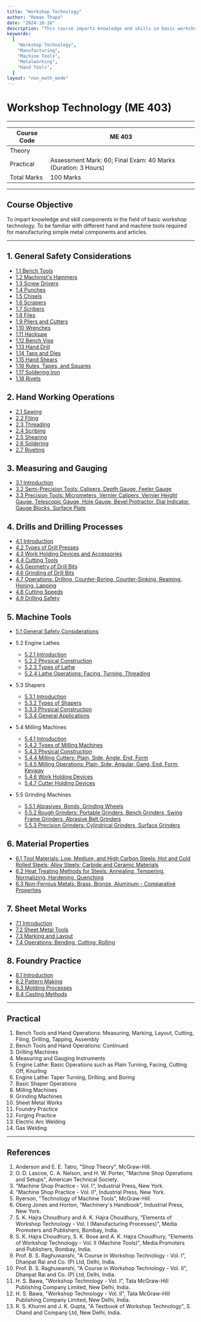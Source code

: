 ```yaml
---
title: "Workshop Technology"
author: "Roman Thapa"
date: "2024-10-18"
description: "This course imparts knowledge and skills in basic workshop technology, familiarizing students with different hand and machine tools required for manufacturing simple metal components and articles."
keywords:
  [
    "Workshop Technology",
    "Manufacturing",
    "Machine Tools",
    "Metalworking",
    "Hand Tools",
  ]
layout: "non_math_mode"
---
```


# Workshop Technology (ME 403)

---

| Course Code | ME 403                                                        |
| ----------- | ------------------------------------------------------------- |
| Theory      |                                                               |
| Practical   | Assessment Mark: 60; Final Exam: 40 Marks (Duration: 3 Hours) |
| Total Marks | 100 Marks                                                     |

---

## Course Objective

To impart knowledge and skill components in the field of basic workshop technology. To be familiar with different hand and machine tools required for manufacturing simple metal components and articles.

---

## 1. General Safety Considerations

- [1.1 Bench Tools](/notes/ioe/me/general-safety/bench-tools/)
- [1.2 Machinist's Hammers](/notes/ioe/me/general-safety/machinists-hammers/)
- [1.3 Screw Drivers](/notes/ioe/me/general-safety/screw-drivers/)
- [1.4 Punches](/notes/ioe/me/general-safety/punches/)
- [1.5 Chisels](/notes/ioe/me/general-safety/chisels/)
- [1.6 Scrapers](/notes/ioe/me/general-safety/scrapers/)
- [1.7 Scribers](/notes/ioe/me/general-safety/scribers/)
- [1.8 Files](/notes/ioe/me/general-safety/files/)
- [1.9 Pliers and Cutters](/notes/ioe/me/general-safety/pliers-cutters/)
- [1.10 Wrenches](/notes/ioe/me/general-safety/wrenches/)
- [1.11 Hacksaw](/notes/ioe/me/general-safety/hacksaw/)
- [1.12 Bench Vise](/notes/ioe/me/general-safety/bench-vise/)
- [1.13 Hand Drill](/notes/ioe/me/general-safety/hand-drill/)
- [1.14 Taps and Dies](/notes/ioe/me/general-safety/taps-dies/)
- [1.15 Hand Shears](/notes/ioe/me/general-safety/hand-shears/)
- [1.16 Rules, Tapes, and Squares](/notes/ioe/me/general-safety/rules-tapes-squares/)
- [1.17 Soldering Iron](/notes/ioe/me/general-safety/soldering-iron/)
- [1.18 Rivets](/notes/ioe/me/general-safety/rivets/)

## 2. Hand Working Operations

- [2.1 Sawing](/notes/ioe/me/hand-working/sawing/)
- [2.2 Filing](/notes/ioe/me/hand-working/filing/)
- [2.3 Threading](/notes/ioe/me/hand-working/threading/)
- [2.4 Scribing](/notes/ioe/me/hand-working/scribing/)
- [2.5 Shearing](/notes/ioe/me/hand-working/shearing/)
- [2.6 Soldering](/notes/ioe/me/hand-working/soldering/)
- [2.7 Riveting](/notes/ioe/me/hand-working/riveting/)

## 3. Measuring and Gauging

- [3.1 Introduction](/notes/ioe/me/measuring-gauging/introduction/)
- [3.2 Semi-Precision Tools: Calipers, Depth Gauge, Feeler Gauge](/notes/ioe/me/measuring-gauging/semi-precision-tools/)
- [3.3 Precision Tools: Micrometers, Vernier Calipers, Vernier Height Gauge, Telescopic Gauge, Hole Gauge, Bevel Protractor, Dial Indicator, Gauge Blocks, Surface Plate](/notes/ioe/me/measuring-gauging/precision-tools/)

## 4. Drills and Drilling Processes

- [4.1 Introduction](/notes/ioe/me/drills-drilling/introduction/)
- [4.2 Types of Drill Presses](/notes/ioe/me/drills-drilling/types-drill-presses/)
- [4.3 Work Holding Devices and Accessories](/notes/ioe/me/drills-drilling/work-holding-devices/)
- [4.4 Cutting Tools](/notes/ioe/me/drills-drilling/cutting-tools/)
- [4.5 Geometry of Drill Bits](/notes/ioe/me/drills-drilling/geometry-drill-bits/)
- [4.6 Grinding of Drill Bits](/notes/ioe/me/drills-drilling/grinding-drill-bits/)
- [4.7 Operations: Drilling, Counter-Boring, Counter-Sinking, Reaming, Honing, Lapping](/notes/ioe/me/drills-drilling/drilling-operations/)
- [4.8 Cutting Speeds](/notes/ioe/me/drills-drilling/cutting-speeds/)
- [4.9 Drilling Safety](/notes/ioe/me/drills-drilling/drilling-safety/)

## 5. Machine Tools

- [5.1 General Safety Considerations](/notes/ioe/me/machine-tools/general-safety/)
- 5.2 Engine Lathes

  - [5.2.1 Introduction](/notes/ioe/me/machine-tools/engine-lathes/introduction/)
  - [5.2.2 Physical Construction](/notes/ioe/me/machine-tools/engine-lathes/physical-construction/)
  - [5.2.3 Types of Lathe](/notes/ioe/me/machine-tools/engine-lathes/types-lathe/)
  - [5.2.4 Lathe Operations: Facing, Turning, Threading](/notes/ioe/me/machine-tools/engine-lathes/lathe-operations/)

- 5.3 Shapers

  - [5.3.1 Introduction](/notes/ioe/me/machine-tools/shapers/introduction/)
  - [5.3.2 Types of Shapers](/notes/ioe/me/machine-tools/shapers/types-shapers/)
  - [5.3.3 Physical Construction](/notes/ioe/me/machine-tools/shapers/physical-construction/)
  - [5.3.4 General Applications](/notes/ioe/me/machine-tools/shapers/general-applications/)

- 5.4 Milling Machines

  - [5.4.1 Introduction](/notes/ioe/me/machine-tools/milling-machines/introduction/)
  - [5.4.2 Types of Milling Machines](/notes/ioe/me/machine-tools/milling-machines/types-milling-machines/)
  - [5.4.3 Physical Construction](/notes/ioe/me/machine-tools/milling-machines/physical-construction/)
  - [5.4.4 Milling Cutters: Plain, Side, Angle, End, Form](/notes/ioe/me/machine-tools/milling-machines/milling-cutters/)
  - [5.4.5 Milling Operations: Plain, Side, Angular, Gang, End, Form, Keyway](/notes/ioe/me/machine-tools/milling-machines/milling-operations/)
  - [5.4.6 Work Holding Devices](/notes/ioe/me/machine-tools/milling-machines/work-holding-devices/)
  - [5.4.7 Cutter Holding Devices](/notes/ioe/me/machine-tools/milling-machines/cutter-holding-devices/)

- 5.5 Grinding Machines

  - [5.5.1 Abrasives, Bonds, Grinding Wheels](/notes/ioe/me/machine-tools/grinding-machines/abrasives-bonds/)
  - [5.5.2 Rough Grinders: Portable Grinders, Bench Grinders, Swing Frame Grinders, Abrasive Belt Grinders](/notes/ioe/me/machine-tools/grinding-machines/rough-grinders/)
  - [5.5.3 Precision Grinders: Cylindrical Grinders, Surface Grinders](/notes/ioe/me/machine-tools/grinding-machines/precision-grinders/)

## 6. Material Properties

- [6.1 Tool Materials: Low, Medium, and High Carbon Steels; Hot and Cold Rolled Steels; Alloy Steels; Carbide and Ceramic Materials](/notes/ioe/me/material-properties/tool-materials/)
- [6.2 Heat Treating Methods for Steels: Annealing, Tempering, Normalizing, Hardening, Quenching](/notes/ioe/me/material-properties/heat-treating-methods/)
- [6.3 Non-Ferrous Metals: Brass, Bronze, Aluminum - Comparative Properties](/notes/ioe/me/material-properties/non-ferrous-metals/)

## 7. Sheet Metal Works

- [7.1 Introduction](/notes/ioe/me/sheet-metal-works/introduction/)
- [7.2 Sheet Metal Tools](/notes/ioe/me/sheet-metal-works/sheet-metal-tools/)
- [7.3 Marking and Layout](/notes/ioe/me/sheet-metal-works/marking-layout/)
- [7.4 Operations: Bending, Cutting, Rolling](/notes/ioe/me/sheet-metal-works/operations/)

## 8. Foundry Practice

- [8.1 Introduction](/notes/ioe/me/foundry-practice/introduction/)
- [8.2 Pattern Making](/notes/ioe/me/foundry-practice/pattern-making/)
- [8.3 Molding Processes](/notes/ioe/me/foundry-practice/molding-processes/)
- [8.4 Casting Methods](/notes/ioe/me/foundry-practice/casting-methods/)

---

## Practical

1. Bench Tools and Hand Operations: Measuring, Marking, Layout, Cutting, Filing, Drilling, Tapping, Assembly
2. Bench Tools and Hand Operations: Continued
3. Drilling Machines
4. Measuring and Gauging Instruments
5. Engine Lathe: Basic Operations such as Plain Turning, Facing, Cutting Off, Knurling
6. Engine Lathe: Taper Turning, Drilling, and Boring
7. Basic Shaper Operations
8. Milling Machines
9. Grinding Machines
10. Sheet Metal Works
11. Foundry Practice
12. Forging Practice
13. Electric Arc Welding
14. Gas Welding

---

## References

1. Anderson and E. E. Tatro, "Shop Theory", McGraw-Hill.
2. O. D. Lascoe, C. A. Nelson, and H. W. Porter, "Machine Shop Operations and Setups", American Technical Society.
3. "Machine Shop Practice - Vol. I", Industrial Press, New York.
4. "Machine Shop Practice - Vol. II", Industrial Press, New York.
5. Ryerson, "Technology of Machine Tools", McGraw-Hill.
6. Oberg Jones and Horton, "Machinery's Handbook", Industrial Press, New York.
7. S. K. Hajra Choudhury and A. K. Hajra Choudhury, "Elements of Workshop Technology - Vol. I (Manufacturing Processes)", Media Promoters and Publishers, Bombay, India.
8. S. K. Hajra Choudhury, S. K. Bose and A. K. Hajra Choudhury, "Elements of Workshop Technology - Vol. II (Machine Tools)", Media Promoters and Publishers, Bombay, India.
9. Prof. B. S. Raghuwanshi, "A Course in Workshop Technology - Vol. I", Dhanpat Rai and Co. (P) Ltd, Delhi, India.
10. Prof. B. S. Raghuwanshi, "A Course in Workshop Technology - Vol. II", Dhanpat Rai and Co. (P) Ltd, Delhi, India.
11. H. S. Bawa, "Workshop Technology - Vol. I", Tata McGraw-Hill Publishing Company Limited, New Delhi, India.
12. H. S. Bawa, "Workshop Technology - Vol. II", Tata McGraw-Hill Publishing Company Limited, New Delhi, India.
13. R. S. Khurmi and J. K. Gupta, "A Textbook of Workshop Technology", S. Chand and Company Ltd, New Delhi, India.
